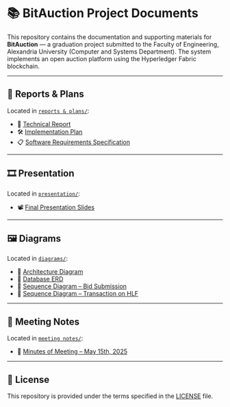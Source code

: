 # 📚 BitAuction Project Documents

This repository contains the documentation and supporting materials for **BitAuction** — a graduation project submitted to the Faculty of Engineering, Alexandria University (Computer and Systems Department). The system implements an open auction platform using the Hyperledger Fabric blockchain.

---

## 📄 Reports & Plans

Located in [`reports & plans/`](./reports%20&%20plans/):

- 📘 [Technical Report](./reports%20&%20plans/BitAuction%20-%20Technical%20Report.pdf)
- 🛠️ [Implementation Plan](./reports%20&%20plans/BitAuction%20-%20Implementation%20Plan.pdf)
- 📋 [Software Requirements Specification](./reports%20&%20plans/BitAuction%20-%20Software%20Requirements%20Specification.pdf)

---

## 🎞️ Presentation

Located in [`presentation/`](./presentation/):

- 📽️ [Final Presentation Slides](./presentation/BitAuction%20-%20Graduation%20Project.pptx)

---

## 🖼️ Diagrams

Located in [`diagrams/`](./diagrams/):

- 🧱 [Architecture Diagram](./diagrams/BitAuction%20Architecture.png)
- 🔁 [Database ERD](./diagrams/BitAuction%20Database%20ERD.pdf)
- 🧾 [Sequence Diagram – Bid Submission](./diagrams/Sequence%20Diagram%20for%20Bid%20Submission.jpg)
- 🔄 [Sequence Diagram – Transaction on HLF](./diagrams/Sequence%20Diagram%20for%20Transaction%20on%20HLF.jpg)

---

## 📝 Meeting Notes

Located in [`meeting notes/`](./meeting%20notes/):

- 📅 [Minutes of Meeting – May 15th, 2025](./meeting%20notes/Minutes%20of%20Meetings%20example%20-%20Thursday%20May%2015th%202025.pdf)

---

## 📜 License

This repository is provided under the terms specified in the [LICENSE](./LICENSE) file.
